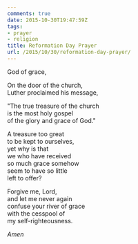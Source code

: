 ```yaml
---
comments: true
date: 2015-10-30T19:47:59Z
tags:
- prayer
- religion
title: Reformation Day Prayer
url: /2015/10/30/reformation-day-prayer/
---
```


God of grace,

On the door of the church,  
Luther proclaimed his message,

"The true treasure of the church  
is the most holy gospel  
of the glory and grace of God."

A treasure too great  
to be kept to ourselves,  
yet why is that  
we who have received  
so much grace somehow  
seem to have so little  
left to offer?

Forgive me, Lord,  
and let me never again  
confuse your river of grace  
with the cesspool of  
my self-righteousness.

*Amen*
